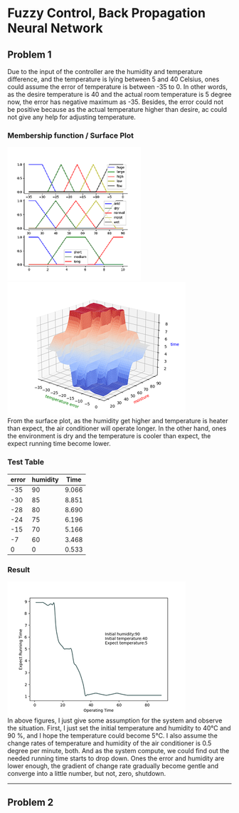 # Fuzzy Control, Back Propagation Neural Network

## Problem 1
Due to the input of the controller are the humidity and temperature difference, and the temperature is lying between 5 and 40 Celsius, ones could assume the error of temperature is between -35 to 0. In other words, as the desire temperature is 40 and the actual room temperature is 5 degree now, the error has negative maximum as -35. Besides, the error could not be positive because as the actual temperature higher than desire, ac could not give any help for adjusting temperature.

### Membership function / Surface Plot
![image](./Figures/1-1.png) ![image](./Figures/1-2.png) <br>
From the surface plot, as the humidity get higher and temperature is heater than expect, the air conditioner will operate longer. In the other hand, ones the environment is dry and the temperature is cooler than expect, the expect running time become lower.

### Test Table
| error  |   humidity |  Time | 
| -------| ---------- | ------|
|  -35   | 90         |  9.066| 
|  -30   |  85        | 8.851 |
|  -28   |  80        |  8.690|
| -24    | 75         | 6.196 |
| -15    |70          | 5.166 |
| -7     |60          | 3.468 |
| 0      |0           | 0.533 | 


### Result
![image](./Figures/1-3.png) <br>
In above figures, I just give some assumption for the system and observe the situation. First, I just set the initial temperature and humidity to 40℃ and 90 %, and I hope the temperature could become 5℃. I also assume the change rates of temperature and humidity of the air conditioner is 0.5 degree per minute, both. And as the system compute, we could find out the needed running time starts to drop down. Ones the error and humidity are lower enough, the gradient of change rate gradually become gentle and converge into a little number, but not, zero, shutdown.

---
## Problem 2
